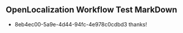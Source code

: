 ## OpenLocalization Workflow Test MarkDown
* 8eb4ec00-5a9e-4d44-94fc-4e978c0cdbd3 
thanks!

<!--HONumber=Mar16_HO5-->


